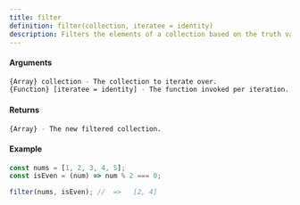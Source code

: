 ```yaml
---
title: filter
definition: filter(collection, iteratee = identity)
description: Filters the elements of a collection based on the truth value of a provided function.
---
```


#### Arguments

```bash
{Array} collection - The collection to iterate over.
{Function} [iteratee = identity] - The function invoked per iteration.
```

#### Returns

```bash
{Array} - The new filtered collection.
```

#### Example

```ts
const nums = [1, 2, 3, 4, 5];
const isEven = (num) => num % 2 === 0;

filter(nums, isEven); //  =>   [2, 4]
```